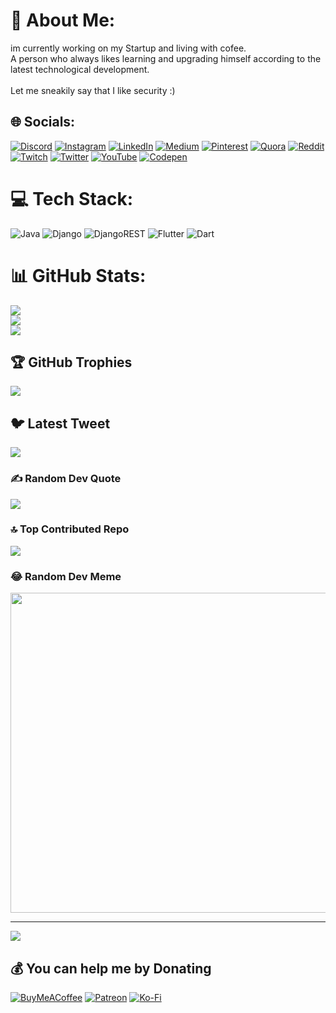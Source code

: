 # 💫 About Me:
im currently working on my Startup and living with cofee. <br>A person who always likes learning and upgrading himself according to the latest technological development.<br><br>Let me sneakily say that I like security :)


## 🌐 Socials:
[![Discord](https://img.shields.io/badge/Discord-%237289DA.svg?logo=discord&logoColor=white)](https://discord.gg/mohammad1q2w#5494) [![Instagram](https://img.shields.io/badge/Instagram-%23E4405F.svg?logo=Instagram&logoColor=white)](https://instagram.com/mohammad.dvlpr ) [![LinkedIn](https://img.shields.io/badge/LinkedIn-%230077B5.svg?logo=linkedin&logoColor=white)](https://linkedin.com/in/https://www.linkedin.com/in/mohammadhosein-rezazadeh-844875182/) [![Medium](https://img.shields.io/badge/Medium-12100E?logo=medium&logoColor=white)](https://medium.com/@https://medium.com/@mohammadhosein.tahbaz) [![Pinterest](https://img.shields.io/badge/Pinterest-%23E60023.svg?logo=Pinterest&logoColor=white)](https://pinterest.com/https://www.pinterest.com/mohammadhoseintahbaz/) [![Quora](https://img.shields.io/badge/Quora-%23B92B27.svg?logo=Quora&logoColor=white)](https://quora.com/profile/https://www.quora.com/profile/Mohammad-Tahbaz) [![Reddit](https://img.shields.io/badge/Reddit-%23FF4500.svg?logo=Reddit&logoColor=white)](https://reddit.com/user/https://www.reddit.com/user/koalamo13) [![Twitch](https://img.shields.io/badge/Twitch-%239146FF.svg?logo=Twitch&logoColor=white)](https://twitch.tv/koala86321) [![Twitter](https://img.shields.io/badge/Twitter-%231DA1F2.svg?logo=Twitter&logoColor=white)](https://twitter.com/https://twitter.com/googoolchooroom) [![YouTube](https://img.shields.io/badge/YouTube-%23FF0000.svg?logo=YouTube&logoColor=white)](https://youtube.com/@https://www.youtube.com/@mohammadtahbaz1917) [![Codepen](https://img.shields.io/badge/Codepen-000000?style=for-the-badge&logo=codepen&logoColor=white)](https://codepen.io/https://codepen.io/MSta8383) 

# 💻 Tech Stack:
![Java](https://img.shields.io/badge/java-%23ED8B00.svg?style=for-the-badge&logo=java&logoColor=white) ![Django](https://img.shields.io/badge/django-%23092E20.svg?style=for-the-badge&logo=django&logoColor=white) ![DjangoREST](https://img.shields.io/badge/DJANGO-REST-ff1709?style=for-the-badge&logo=django&logoColor=white&color=ff1709&labelColor=gray) 
![Flutter](https://img.shields.io/badge/Flutter-%2302569B.svg?style=for-the-badge&logo=Flutter&logoColor=white) ![Dart](https://img.shields.io/badge/dart-%230175C2.svg?style=for-the-badge&logo=dart&logoColor=white)
# 📊 GitHub Stats:
![](https://github-readme-stats.vercel.app/api?username=mohammadhosein13637&theme=dark&hide_border=false&include_all_commits=true&count_private=true)<br/>
![](https://github-readme-streak-stats.herokuapp.com/?user=mohammadhosein13637&theme=dark&hide_border=false)<br/>
![](https://github-readme-stats.vercel.app/api/top-langs/?username=mohammadhosein13637&theme=dark&hide_border=false&include_all_commits=true&count_private=true&layout=compact)

## 🏆 GitHub Trophies
![](https://github-profile-trophy.vercel.app/?username=mohammadhosein13637&theme=radical&no-frame=false&no-bg=false&margin-w=4)

## 🐦 Latest Tweet
[![](https://gtce.itsvg.in/api?username=https://twitter.com/googoolchooroom)](https://github.com/VishwaGauravIn/github-twitter-card-embed)

### ✍️ Random Dev Quote
![](https://quotes-github-readme.vercel.app/api?type=horizontal&theme=radical)

### 🔝 Top Contributed Repo
![](https://github-contributor-stats.vercel.app/api?username=mohammadhosein13637&limit=5&theme=dark&combine_all_yearly_contributions=true)

### 😂 Random Dev Meme
<img src="https://rm.up.railway.app/" width="512px"/>

---
[![](https://visitcount.itsvg.in/api?id=mohammadhosein13637&icon=0&color=3)](https://visitcount.itsvg.in)

  ## 💰 You can help me by Donating
  [![BuyMeACoffee](https://img.shields.io/badge/Buy%20Me%20a%20Coffee-ffdd00?style=for-the-badge&logo=buy-me-a-coffee&logoColor=black)](https://buymeacoffee.com/https://www.buymeacoffee.com/koalago) [![Patreon](https://img.shields.io/badge/Patreon-F96854?style=for-the-badge&logo=patreon&logoColor=white)](https://patreon.com/patreon.com/koalago) [![Ko-Fi](https://img.shields.io/badge/Ko--fi-F16061?style=for-the-badge&logo=ko-fi&logoColor=white)](https://ko-fi.com/ko-fi.com/koalago) 

  
<!-- Proudly created with GPRM ( https://gprm.itsvg.in ) -->
